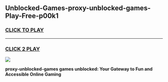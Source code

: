 
## Unblocked-Games-proxy-unblocked-games-Play-Free-p00k1
<h3>
<a href="https://premium76.site?title=proxy-unblocked-games&ref=22A">CLICK TO PLAY</a></h3>
<hr>

<h3>
<a href="https://premium76.site?title=proxy-unblocked-games&ref=22A">CLICK 2 PLAY</a>
  
</h3>

<a href="https://premium76.site?title=proxy-unblocked-games&ref=22A"><img src="https://clearcache.store/games.png"></a>


**proxy-unblocked-games games unblocked: Your Gateway to Fun and Accessible Online Gaming**
